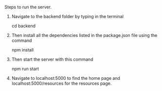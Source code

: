 Steps to run the server.

1. Navigate to the backend folder by typing in the terminal

   cd backend

2. Then install all the dependencies listed in the package.json file using the command

   npm install

3. Then start the server with this command

   npm run start

4. Navigate to localhost:5000 to find the home page and localhost:5000/resources for the resources page.
